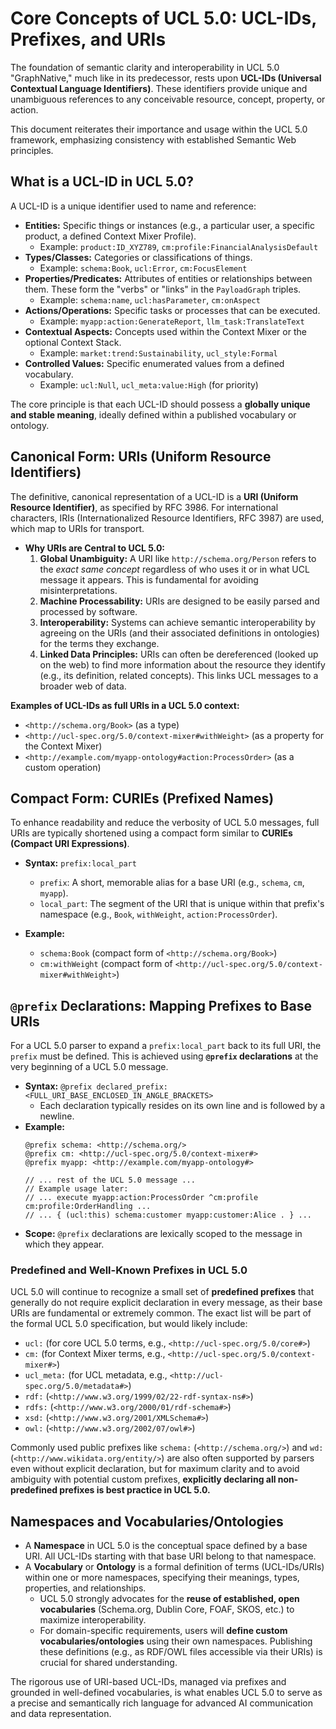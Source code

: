 # Core Concepts of UCL 5.0: UCL-IDs, Prefixes, and URIs

The foundation of semantic clarity and interoperability in UCL 5.0 "GraphNative," much like in its predecessor, rests upon **UCL-IDs (Universal Contextual Language Identifiers)**. These identifiers provide unique and unambiguous references to any conceivable resource, concept, property, or action.

This document reiterates their importance and usage within the UCL 5.0 framework, emphasizing consistency with established Semantic Web principles.

## What is a UCL-ID in UCL 5.0?

A UCL-ID is a unique identifier used to name and reference:

*   **Entities:** Specific things or instances (e.g., a particular user, a specific product, a defined Context Mixer Profile).
    *   Example: `product:ID_XYZ789`, `cm:profile:FinancialAnalysisDefault`
*   **Types/Classes:** Categories or classifications of things.
    *   Example: `schema:Book`, `ucl:Error`, `cm:FocusElement`
*   **Properties/Predicates:** Attributes of entities or relationships between them. These form the "verbs" or "links" in the `PayloadGraph` triples.
    *   Example: `schema:name`, `ucl:hasParameter`, `cm:onAspect`
*   **Actions/Operations:** Specific tasks or processes that can be executed.
    *   Example: `myapp:action:GenerateReport`, `llm_task:TranslateText`
*   **Contextual Aspects:** Concepts used within the Context Mixer or the optional Context Stack.
    *   Example: `market:trend:Sustainability`, `ucl_style:Formal`
*   **Controlled Values:** Specific enumerated values from a defined vocabulary.
    *   Example: `ucl:Null`, `ucl_meta:value:High` (for priority)

The core principle is that each UCL-ID should possess a **globally unique and stable meaning**, ideally defined within a published vocabulary or ontology.

## Canonical Form: URIs (Uniform Resource Identifiers)

The definitive, canonical representation of a UCL-ID is a **URI (Uniform Resource Identifier)**, as specified by RFC 3986. For international characters, IRIs (Internationalized Resource Identifiers, RFC 3987) are used, which map to URIs for transport.

*   **Why URIs are Central to UCL 5.0:**
    1.  **Global Unambiguity:** A URI like `http://schema.org/Person` refers to the *exact same concept* regardless of who uses it or in what UCL message it appears. This is fundamental for avoiding misinterpretations.
    2.  **Machine Processability:** URIs are designed to be easily parsed and processed by software.
    3.  **Interoperability:** Systems can achieve semantic interoperability by agreeing on the URIs (and their associated definitions in ontologies) for the terms they exchange.
    4.  **Linked Data Principles:** URIs can often be dereferenced (looked up on the web) to find more information about the resource they identify (e.g., its definition, related concepts). This links UCL messages to a broader web of data.

**Examples of UCL-IDs as full URIs in a UCL 5.0 context:**
*   `<http://schema.org/Book>` (as a type)
*   `<http://ucl-spec.org/5.0/context-mixer#withWeight>` (as a property for the Context Mixer)
*   `<http://example.com/myapp-ontology#action:ProcessOrder>` (as a custom operation)

## Compact Form: CURIEs (Prefixed Names)

To enhance readability and reduce the verbosity of UCL 5.0 messages, full URIs are typically shortened using a compact form similar to **CURIEs (Compact URI Expressions)**.

*   **Syntax:** `prefix:local_part`
    *   `prefix`: A short, memorable alias for a base URI (e.g., `schema`, `cm`, `myapp`).
    *   `local_part`: The segment of the URI that is unique within that prefix's namespace (e.g., `Book`, `withWeight`, `action:ProcessOrder`).

*   **Example:**
    *   `schema:Book` (compact form of `<http://schema.org/Book>`)
    *   `cm:withWeight` (compact form of `<http://ucl-spec.org/5.0/context-mixer#withWeight>`)

## `@prefix` Declarations: Mapping Prefixes to Base URIs

For a UCL 5.0 parser to expand a `prefix:local_part` back to its full URI, the `prefix` must be defined. This is achieved using **`@prefix` declarations** at the very beginning of a UCL 5.0 message.

*   **Syntax:** `@prefix declared_prefix: <FULL_URI_BASE_ENCLOSED_IN_ANGLE_BRACKETS>`
    *   Each declaration typically resides on its own line and is followed by a newline.
*   **Example:**
    ```ucl
    @prefix schema: <http://schema.org/>
    @prefix cm: <http://ucl-spec.org/5.0/context-mixer#>
    @prefix myapp: <http://example.com/myapp-ontology#>

    // ... rest of the UCL 5.0 message ...
    // Example usage later:
    // ... execute myapp:action:ProcessOrder ^cm:profile cm:profile:OrderHandling ...
    // ... { (ucl:this) schema:customer myapp:customer:Alice . } ...
    ```
*   **Scope:** `@prefix` declarations are lexically scoped to the message in which they appear.

### Predefined and Well-Known Prefixes in UCL 5.0

UCL 5.0 will continue to recognize a small set of **predefined prefixes** that generally do not require explicit declaration in every message, as their base URIs are fundamental or extremely common. The exact list will be part of the formal UCL 5.0 specification, but would likely include:

*   `ucl:` (for core UCL 5.0 terms, e.g., `<http://ucl-spec.org/5.0/core#>`)
*   `cm:` (for Context Mixer terms, e.g., `<http://ucl-spec.org/5.0/context-mixer#>`)
*   `ucl_meta:` (for UCL metadata, e.g., `<http://ucl-spec.org/5.0/metadata#>`)
*   `rdf:` (`<http://www.w3.org/1999/02/22-rdf-syntax-ns#>`)
*   `rdfs:` (`<http://www.w3.org/2000/01/rdf-schema#>`)
*   `xsd:` (`<http://www.w3.org/2001/XMLSchema#>`)
*   `owl:` (`<http://www.w3.org/2002/07/owl#>`)

Commonly used public prefixes like `schema:` (`<http://schema.org/>`) and `wd:` (`<http://www.wikidata.org/entity/>`) are also often supported by parsers even without explicit declaration, but for maximum clarity and to avoid ambiguity with potential custom prefixes, **explicitly declaring all non-predefined prefixes is best practice in UCL 5.0.**

## Namespaces and Vocabularies/Ontologies

*   A **Namespace** in UCL 5.0 is the conceptual space defined by a base URI. All UCL-IDs starting with that base URI belong to that namespace.
*   A **Vocabulary** or **Ontology** is a formal definition of terms (UCL-IDs/URIs) within one or more namespaces, specifying their meanings, types, properties, and relationships.
    *   UCL 5.0 strongly advocates for the **reuse of established, open vocabularies** (Schema.org, Dublin Core, FOAF, SKOS, etc.) to maximize interoperability.
    *   For domain-specific requirements, users will **define custom vocabularies/ontologies** using their own namespaces. Publishing these definitions (e.g., as RDF/OWL files accessible via their URIs) is crucial for shared understanding.

The rigorous use of URI-based UCL-IDs, managed via prefixes and grounded in well-defined vocabularies, is what enables UCL 5.0 to serve as a precise and semantically rich language for advanced AI communication and data representation.



